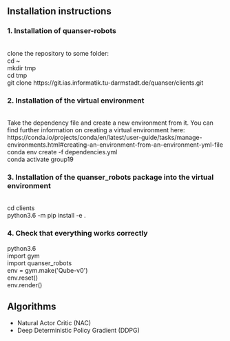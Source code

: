 <h2>Installation instructions</h2>


<h3>1. Installation of quanser-robots</h3><br />
    clone the repository to some folder:<br /> 
        cd ~<br />
        mkdir tmp<br />
        cd tmp<br />
        git clone https://git.ias.informatik.tu-darmstadt.de/quanser/clients.git<br />

<h3>2. Installation of the virtual environment</h3> <br />
    Take the dependency file and create a new environment from it. You can find further information on creating a virtual environment here: https://conda.io/projects/conda/en/latest/user-guide/tasks/manage-environments.html#creating-an-environment-from-an-environment-yml-file<br />
    conda env create -f dependencies.yml<br />
    conda activate group19<br />

    
<h3>3. Installation of the quanser_robots package into the virtual environment</h3><br />
    cd clients<br />
    python3.6 -m pip install -e .<br />
    
<h3>4. Check that everything works correctly</h3>
    python3.6 <br />
    import gym<br />
    import quanser_robots<br />
    env = gym.make('Qube-v0')<br />
    env.reset()<br />
    env.render()<br />




<h2> Algorithms</h2>
<ul>
<li> Natural Actor Critic (NAC)</li>
<li> Deep Deterministic Policy Gradient (DDPG)</li></ul>
